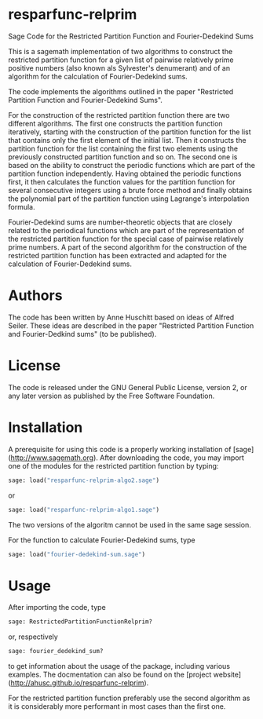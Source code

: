 # resparfunc-relprim
Sage Code for the Restricted Partition Function and Fourier-Dedekind Sums

This is a sagemath implementation of two algorithms to construct the restricted partition function for a given list of pairwise relatively prime positive numbers (also known als Sylvester's denumerant) and of an algorithm for the calculation of Fourier-Dedekind sums. 

The code implements the algorithms outlined in the paper "Restricted Partition Function and Fourier-Dedekind Sums".

For the construction of the restricted partition function there are two different algorithms. The first one constructs the partition function iteratively, starting with the construction of the partition function for the list that contains only the first element of the initial list. Then it constructs the partition function for the list containing the first two elements using the previously constructed partition function and so on.
The second one is based on the ability to construct the periodic functions which are part of the partition function independently. Having obtained the periodic functions first, it then calculates the function values for the partition function for several consecutive integers using a brute force method and finally obtains the polynomial part of the partition function using Lagrange's interpolation formula.


Fourier-Dedekind sums are number-theoretic objects that are closely
related to the periodical functions which are part of the representation
of the restricted partition function for the special case of pairwise
relatively prime numbers. A part of the second algorithm for the construction of the restricted partition function has been extracted and adapted for the calculation of Fourier-Dedekind sums.

# Authors

The code has been written by Anne Huschitt based on ideas of Alfred Seiler. These ideas are described in the paper "Restricted Partition Function and Fourier-Dedkind sums" (to be published). 

# License

The code is released under the GNU General Public License, version 2, or any later version as published by the Free Software Foundation. 

# Installation

A prerequisite for using this code is a properly working installation of [sage] (http://www.sagemath.org). After downloading the code, you may import one of the modules for the restricted partition function by typing:

```python
sage: load("resparfunc-relprim-algo2.sage")
```
or
```python
sage: load("resparfunc-relprim-algo1.sage")
```
The two versions of the algoritm cannot be used in the same sage session.

For the function to calculate Fourier-Dedekind sums, type

```python
sage: load("fourier-dedekind-sum.sage")
```

# Usage

After importing the code, type
```python
sage: RestrictedPartitionFunctionRelprim?
```
or, respectively
```python
sage: fourier_dedekind_sum?
```
to get information about the usage of the package, including various examples. The docmentation can also be found on the [project website] (http://ahusc.github.io/resparfunc-relprim).

For the restricted partition function preferably use the second algorithm as it is considerably more performant in most cases than the first one.


